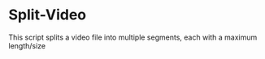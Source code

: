 # Split-Video
This script splits a video file into multiple segments, each with a maximum length/size
